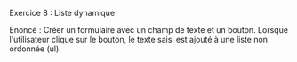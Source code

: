 Exercice 8 : Liste dynamique

Énoncé :
Créer un formulaire avec un champ de texte et un bouton. Lorsque l'utilisateur clique sur le bouton, le texte saisi est ajouté à une liste non ordonnée (ul).